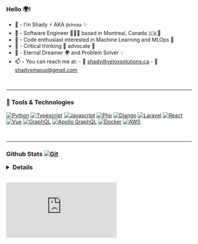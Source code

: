<h3> Hello 🌍! </h3>

- 👋 - I’m Shady ⚡️ AKA `@shsma` ✨
- 🍁 - Software Engineer 👨🏻‍💻  based in Montreal, Canada 🇨🇦🍁
- 👾 - Code enthusiast interested in Machine Learning and MLOps 🤖
- 🤔 - Critical thinking 🌱 advocate 📢
- 💭 - Eternal Dreamer 🌍  and Problem Solver 💡
- 📫 - You can reach me at: - 📧 shady@veloxsolutions.ca -  📧  shadysmaoui@gmail.com

<br>
<hr>

### 🔧 Tools & Technologies

[![Python](https://img.shields.io/badge/python%20-%2314354C?&style=flat&logo=python&logoColor=white)](https://www.python.org/)
[![Typescript](https://img.shields.io/badge/typescript%20-%23007ACC?&style=flat&logo=typescript&logoColor=white)](https://www.typescriptlang.org/)
[![Javascript](https://img.shields.io/badge/javascript%20-%23323330?&style=flat&logo=javascript&logoColor=%23F7DF1E)](https://www.javascript.com/)
[![Php](https://img.shields.io/badge/php%20-%23007BCA?&style=flat&logo=php&logoColor=white)](https://www.php.net/)
[![Django](https://img.shields.io/badge/django%20-%23092E20?&style=flat&logo=django&logoColor=white)](https://www.djangoproject.com/)
[![Laravel](https://img.shields.io/badge/laravel-35495E?&style=flat&logo=laravel&ogoColor=white)](https://www.laravel.com/)
[![React](https://img.shields.io/badge/react%20-%2320232a?&style=flat&logo=react&logoColor=%2361DAFB)](https://reactjs.org/)
[![Vue](https://img.shields.io/badge/vue-35495E?&style=flat&logo=vue.js&logoColor=%4FC08D)](https://vuejs.org/)
[![GraphQL](https://img.shields.io/badge/graphql-E10098?&style=flat&logo=graphql&logoColor=white)](https://graphql.org/)
[![Apollo GraphQL](https://img.shields.io/badge/apollo%20graphql-6610f2?&style=flat&logo=apollo%20graphql&logoColor=white)](https://www.apollographql.com/)
[![Docker](https://img.shields.io/badge/docker%20-%230db7ed?&style=flat&logo=docker&logoColor=white)](https://www.docker.com/)
[![AWS](https://img.shields.io/badge/AWS%20-%23FF9900?&style=flat&logo=amazon-aws&logoColor=white)](https://aws.amazon.com/)

<br>
<hr>

### Github Stats  [![Git](https://img.shields.io/badge/git%20-%23F05033?&style=flat&logo=git&logoColor=white)](https://git-scm.com/)
<details>
  <summary style="font-size: 1.17em;">
    <strong>Details</strong>
  </summary>
  <img style="width:40%;" src="https://github-readme-stats.vercel.app/api?username=shsma&show_icons=true&theme=vue&count_private=true"/>
  <img style="width:50%;" src="https://github-readme-stats.vercel.app/api/top-langs/?username=shsma&theme=vue&langs_count=10&hide=html,php,blade,dockerfile&layout=compact&exclude_repo=delvelabs,shopyshop-workspace,ml-bg-seldon,ml-seldon,ml-cortex,shopyshop-django,dockerize-flask,python-courses"/>
</details>

<br>

[![Shady Smaoui is a Digital Consultant & Software Engineer.](https://www.thegearpage.net/board/index.php?media/batsignal.60474/full)](https://shadysmaoui.ca)

<!---
shsma/shsma is a ✨ special ✨ repository because its `README.md` (this file) appears on your GitHub profile.
You can click the Preview link to take a look at your changes.
--->
